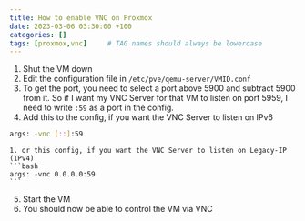 ```yaml
---
title: How to enable VNC on Proxmox
date: 2023-03-06 03:30:00 +100
categories: []
tags: [proxmox,vnc]     # TAG names should always be lowercase
---
```


1. Shut the VM down
2. Edit the configuration file in `/etc/pve/qemu-server/VMID.conf`
3. To get the port, you need to select a port above 5900 and subtract 5900 from it. So if I want my VNC Server for that VM to listen on port 5959, I need to write `:59` as a port in the config.
4. Add this to the config, if you want the VNC Server to listen on IPv6
```bash
args: -vnc [::]:59
```
    1. or this config, if you want the VNC Server to listen on Legacy-IP (IPv4)
    ```bash
    args: -vnc 0.0.0.0:59
    ```
5. Start the VM
6. You should now be able to control the VM via VNC